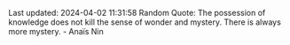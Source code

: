 Last updated: 2024-04-02 11:31:58
Random Quote: The possession of knowledge does not kill the sense of wonder and mystery. There is always more mystery. - Anaïs Nin